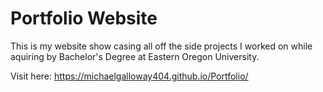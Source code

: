 # Portfolio Website  

This is my website show casing all off the side projects I worked on while aquiring by Bachelor's Degree at Eastern Oregon University.  

Visit here: https://michaelgalloway404.github.io/Portfolio/
